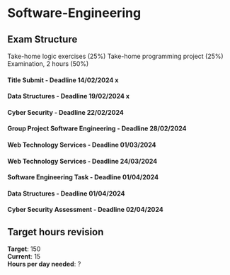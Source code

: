 # Software-Engineering

## Exam Structure 
Take-home logic exercises (25%)
Take-home programming project (25%)
Examination, 2 hours (50%)

#### Title Submit - Deadline 14/02/2024 x
#### Data Structures - Deadline 19/02/2024 x
#### Cyber Security - Deadline 22/02/2024
#### Group Project Software Engineering - Deadline 28/02/2024
#### Web Technology Services - Deadline 01/03/2024
#### Web Technology Services - Deadline 24/03/2024
#### Software Engineering Task - Deadline 01/04/2024
#### Data Structures - Deadline 01/04/2024
#### Cyber Security Assessment - Deadline 02/04/2024

## Target hours revision 
**Target**: 150 \
**Current**: 15 \
**Hours per day needed**: ?
